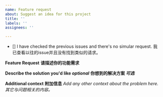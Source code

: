 ```yaml
---
name: Feature request
about: Suggest an idea for this project
title: ''
labels: ''
assignees: ''

---
```


- [] I have checked the previous issues and there's no simular request. 我已查看以往的issue并且没有找到类似的请求。

**Feature Request**
**请描述你的功能需求**

**Describe the solution you'd like _optional_**
**你想到的解决方案 _可选_**

**Additional context**
**附加信息**
_Add any other context about the problem here._
_其它与问题相关的内容。_
